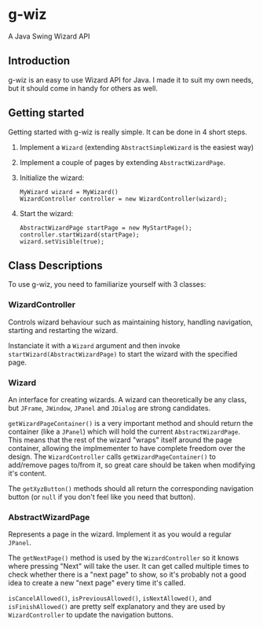 # g-wiz
A Java Swing Wizard API


## Introduction
g-wiz is an easy to use Wizard API for Java. I made it to suit my own needs, but it should come in handy for others as well.


## Getting started
Getting started with g-wiz is really simple. It can be done in 4 short steps.

1.	Implement a `Wizard` (extending `AbstractSimpleWizard` is the easiest way)
2.	Implement a couple of pages by extending `AbstractWizardPage`.
3.	Initialize the wizard:<p />

		MyWizard wizard = MyWizard()
		WizardController controller = new WizardController(wizard);
4.	Start the wizard:

		AbstractWizardPage startPage = new MyStartPage();
		controller.startWizard(startPage);
		wizard.setVisible(true);


## Class Descriptions
To use g-wiz, you need to familiarize yourself with 3 classes:


### WizardController
Controls wizard behaviour such as maintaining history, handling navigation, starting and restarting the wizard.

Instanciate it with a `Wizard` argument and then invoke `startWizard(AbstractWizardPage)` to start the wizard with the specified page.


### Wizard
An interface for creating wizards. A wizard can theoretically be any class, but `JFrame`, `JWindow`, `JPanel` and `JDialog` are strong candidates.

`getWizardPageContainer()` is a very important method and should return the container (like a `JPanel`) which will hold the current `AbstractWizardPage`. This means that the rest of the wizard "wraps" itself around the page container, allowing the implmementer to have complete freedom over the design. The `WizardController` calls `getWizardPageContainer()` to add/remove pages to/from it, so great care should be taken when modifying it's content.

The `getXyzButton()` methods should all return the corresponding navigation button (or `null` if you don't feel like you need that button).


### AbstractWizardPage
Represents a page in the wizard. Implement it as you would a regular `JPanel`.

The `getNextPage()` method is used by the `WizardController` so it knows where pressing "Next" will take the user. It  can get called multiple times to check whether there is a "next page" to show, so it's probably not a good idea to create a new "next page" every time it's called.

`isCancelAllowed()`, `isPreviousAllowed()`, `isNextAllowed()`, and `isFinishAllowed()` are pretty self explanatory and they are used by `WizardController` to update the navigation buttons.